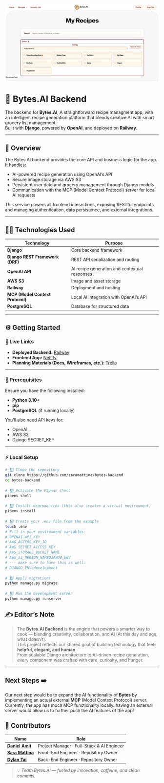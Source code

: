 ![alt text](./images/image%20copy.png)

# 🍔 Bytes.AI Backend

The backend for **Bytes.AI**, A straightforward recipe managment app, with an intelligent recipe generation platform that blends creative AI with smart grocery list management.  
Built with **Django**, powered by **OpenAI**, and deployed on **Railway**.

---

## 🍜 Overview

The Bytes.AI backend provides the core API and business logic for the app.
It handles:

- AI-powered recipe generation using OpenAI’s API
- Secure image storage via AWS S3
- Persistent user data and grocery management through Django models
- Communication with the MCP (Model Context Protocol) server for local AI requests

This service powers all frontend interactions, exposing RESTful endpoints and managing authentication, data persistence, and external integrations.

---

## 🧑‍💻 Technologies Used

| Technology                       | Purpose                                       |
| -------------------------------- | --------------------------------------------- |
| **Django**                       | Core backend framework                        |
| **Django REST Framework (DRF)**  | REST API serialization and routing            |
| **OpenAI API**                   | AI recipe generation and contextual responses |
| **AWS S3**                       | Image and asset storage                       |
| **Railway**                      | Deployment and hosting                        |
| **MCP (Model Context Protocol)** | Local AI integration with OpenAI’s API        |
| **PostgreSQL**                   | Database for structured data                  |

---

## ⚙️ Getting Started

### 🔗 Live Links

- **Deployed Backend:** [Railway](https://bytes-backend-production.up.railway.app/)
- **Frontend App:** [Netlify](https://bytesai.netlify.app/)
- **Planning Materials (Docs, Wireframes, etc.):** [Trello](https://trello.com/b/kb8WlZb7/bytes-group-project)

---

### 🧱 Prerequisites

Ensure you have the following installed:

- **Python 3.10+**
- **pip**
- **PostgreSQL** (if running locally)

You’ll also need API keys for:

- OpenAI
- AWS S3
- Django SECRET_KEY

---

### ⚡ Local Setup

```bash
# 1️⃣ Clone the repository
git clone https://github.com/saramattina/bytes-backend
cd bytes-backend

# 2️⃣ Activate the Pipenv shell
pipenv shell

# 3️⃣ Install dependencies (this also creates a virtual environment)
pipenv install

# 4️⃣ Create your .env file from the example
touch .env
# Fill in your environment variables:
# OPENAI_API_KEY
# AWS_ACCESS_KEY_ID
# AWS_SECRET_ACCESS_KEY
# AWS_STORAGE_BUCKET_NAME
# AWS_S3_REGION_NAMEDJANGO_ENV
# --- make sure to have this as well:
# DJANGO_ENV=development

# 5️⃣ Apply migrations
python manage.py migrate

# 6️⃣ Run the development server
python manage.py runserver
```

## ✍️ Editor’s Note

> The **Bytes.AI Backend** is the engine that powers a smarter way to cook — blending creativity, collaboration, and AI (At this day and age, what doesn't).  
> This project reflects our shared goal of building technology that feels **helpful, elegant, and human**.  
> From scalable Django architecture to AI-driven recipe generation, every component was crafted with care, curiosity, and hunger.

---

## Next Steps ➡️

Our next step would be to expand the AI functionality of **Bytes** by implementing an actual external **MCP** (Model Context Protocol) server. Currently, the app has moch MCP functionality locally. having an external server would allow us to further push the AI features of the app!

## 👥 Contributors

| Name                                                | Role                                       |
| --------------------------------------------------- | ------------------------------------------ |
| **[Daniel Amit](https://github.com/DanielAmit217)** | Project Manager · Full-Stack & AI Engineer |
| **[Sara Mattina](https://github.com/saramattina)**  | Front-End Engineer · Repository Owner      |
| **[Dylan Tai](https://github.com/DylanTai)**        | Back-End Engineer · Repository Owner       |

> 💡 _Team Bytes.AI — fueled by innovation, caffeine, and clean commits._
